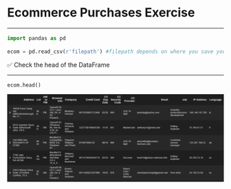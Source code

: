 # Ecommerce Purchases Exercise


<hr>



```python
import pandas as pd
```

```python
ecom = pd.read_csv(r'filepath') #filepath depends on where you save your csv file
```


✅ Check the head of the DataFrame

<hr>

```
ecom.head()
```
![ss](Screenshot_7.png)

